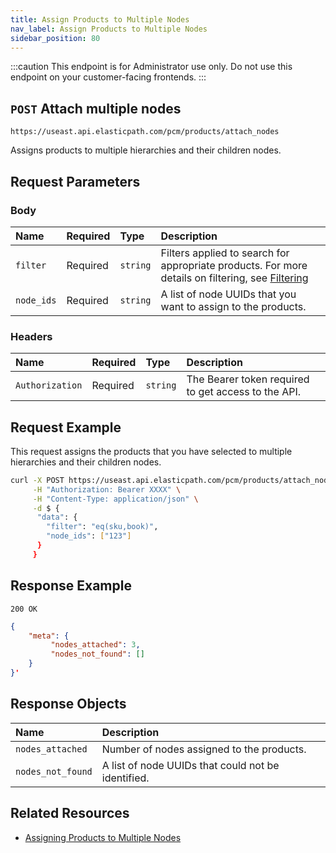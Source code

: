 ```yaml
---
title: Assign Products to Multiple Nodes
nav_label: Assign Products to Multiple Nodes
sidebar_position: 80
---
```


:::caution
This endpoint is for Administrator use only. Do not use this endpoint on your customer-facing frontends.
:::

## `POST` Attach multiple nodes

```http
https://useast.api.elasticpath.com/pcm/products/attach_nodes
```

Assigns products to multiple hierarchies and their children nodes.

## Request Parameters

### Body

| Name       | Required | Type     | Description                               |
|:-----------|:---------|:---------|:------------------------------------------|
| `filter`   | Required | `string` | Filters applied to search for appropriate products. For more details on filtering, see [Filtering](/docs/commerce-cloud/api-overview/filtering) |
| `node_ids` | Required | `string` | A list of node UUIDs that you want to assign to the products. |

### Headers

| Name            | Required | Type     | Description                          |
|:----------------|:---------|:---------|:-------------------------------------|
| `Authorization` | Required | `string` | The Bearer token required to get access to the API. |

## Request Example

This request assigns the products that you have selected to multiple hierarchies and their children nodes.

```bash
curl -X POST https://useast.api.elasticpath.com/pcm/products/attach_nodes \
     -H "Authorization: Bearer XXXX" \
     -H "Content-Type: application/json" \
     -d $ {
      "data": {
        "filter": "eq(sku,book)",
        "node_ids": ["123"]
      }
     }
```

## Response Example

`200 OK`

```json
{
    "meta": {
         "nodes_attached": 3,
         "nodes_not_found": []
    }
}'
```

## Response Objects

| Name              | Description                                        |
|:------------------|:---------------------------------------------------|
| `nodes_attached`  | Number of nodes assigned to the products.          |
| `nodes_not_found` | A list of node UUIDs that could not be identified. |

## Related Resources

- [Assigning Products to Multiple Nodes](/docs/pxm/hierarchies/hierarchy#assigning-products-to-multiple-nodes)
